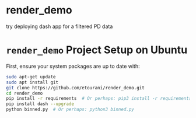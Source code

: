 # render_demo
try deploying dash app for a filtered PD data

# `render_demo` Project Setup on Ubuntu

First, ensure your system packages are up to date with:
```bash
sudo apt-get update
sudo apt install git 
git clone https://github.com/etourani/render_demo.git
cd render_demo
pip install -r requirements  # Or perhaps: pip3 install -r requirements.txt
pip install dash --upgrade  
python binned.py  # Or perhaps: python3 binned.py
```
